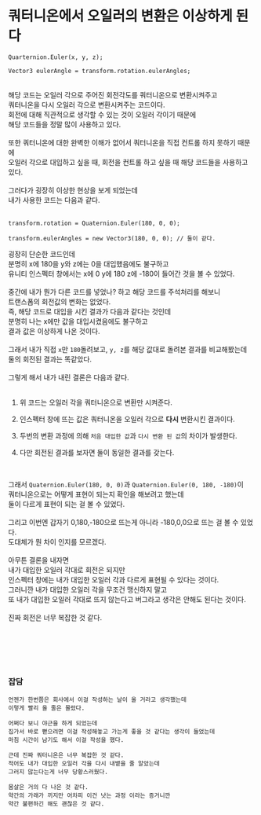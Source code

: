 # 쿼터니온에서 오일러의 변환은 이상하게 된다

```
Quarternion.Euler(x, y, z);

Vector3 eulerAngle = transform.rotation.eulerAngles;
```

</br>
해당 코드는 오일러 각으로 주어진 회전각도를 쿼터니온으로 변환시켜주고</br>
쿼터니온을 다시 오일러 각으로 변환시켜주는 코드이다.</br>
회전에 대해 직관적으로 생각할 수 있는 것이 오일러 각이기 때문에</br>
해당 코드들을 정말 많이 사용하고 있다.</br>
</br>
또한 쿼터니온에 대한 완벽한 이해가 없어서 쿼터니온을 직접 컨트롤 하지 못하기 때문에</br>
오일러 각으로 대입하고 싶을 때, 회전을 컨트롤 하고 싶을 때 해당 코드들을 사용하고 있다.</br>
</br>
그러다가 굉장히 이상한 현상을 보게 되었는데</br>
내가 사용한 코드는 다음과 같다.</br>
</br>

```
transform.rotation = Quaternion.Euler(180, 0, 0);

transform.eulerAngles = new Vector3(180, 0, 0); // 둘이 같다.
```
굉장히 단순한 코드인데</br>
분명히 x에 180을 y와 z에는 0을 대입했음에도 불구하고</br>
유니티 인스펙터 창에서는 x에 0 y에 180 z에 -180이 들어간 것을 볼 수 있었다.</br>
</br>
중간에 내가 뭔가 다른 코드를 넣었나? 하고 해당 코드를 주석처리를 해보니</br>
트랜스폼의 회전값의 변화는 없었다.</br>
즉, 해당 코드로 대입을 시킨 결과가 다음과 같다는 것인데</br>
분명히 나는 x에만 값을 대입시켰음에도 불구하고</br>
결과 값은 이상하게 나온 것이다.</br>
</br>
그래서 내가 직접 `x`만 `180`돌려보고, `y, z`를 해당 값대로 돌려본 결과를 비교해봤는데</br>
둘의 회전된 결과는 똑같았다.</br>
</br>
그렇게 해서 내가 내린 결론은 다음과 같다.</br>
</br>

1. 위 코드는 오일러 각을 쿼터니온으로 변환만 시켜준다.

2. 인스펙터 창에 뜨는 값은 쿼터니온을 오일러 각으로 **다시** 변환시킨 결과이다.

3. 두번의 변환 과정에 의해 `처음 대입한 값`과 `다시 변환 된 값`의 차이가 발생한다.

4. 다만 회전된 결과를 보자면 둘이 동일한 결과를 갖는다.

</br>

그래서 `Quaternion.Euler(180, 0, 0)`과 `Quaternion.Euler(0, 180, -180)`이 </br>
쿼터니온으로는 어떻게 표현이 되는지 확인을 해보려고 했는데</br>
둘이 다르게 표현이 되는 걸 볼 수 있었다.</br>
</br>
그리고 이번엔 갑자기 0,180,-180으로 뜨는게 아니라 -180,0,0으로 뜨는 걸 볼 수 있었다.</br>
도대체가 뭔 차이 인지를 모르겠다.</br>
</br>
아무튼 결론을 내자면</br>
내가 대입한 오일러 각대로 회전은 되지만</br>
인스펙터 창에는 내가 대입한 오일러 각과 다르게 표현될 수 있다는 것이다.</br>
그러니깐 내가 대입한 오일러 각을 무조건 맹신하지 말고</br>
또 내가 대입한 오일러 각대로 뜨지 않는다고 버그라고 생각은 안해도 된다는 것이다.</br>
</br>
진짜 회전은 너무 복잡한 것 같다.</br>
</br>
</br>
</br>
</br>
</br>
### 잡담
```
언젠가 한번쯤은 회사에서 이걸 작성하는 날이 올 거라고 생각했는데
이렇게 빨리 올 줄은 몰랐다.

어쩌다 보니 야근을 하게 되었는데
집가서 바로 뻗으려면 이걸 작성해놓고 가는게 좋을 것 같다는 생각이 들었는데
마침 시간이 남기도 해서 이걸 작성을 했다.

근데 진짜 쿼터니온은 너무 복잡한 것 같다.
적어도 내가 대입한 오일러 각을 다시 내뱉을 줄 알았는데
그러지 않는다는게 너무 당황스러웠다.

몸살은 거의 다 나은 것 같다.
약간의 가래가 끼지만 어차피 이건 낫는 과정 이라는 증거니깐
약간 불편하긴 해도 괜찮은 것 같다.
```